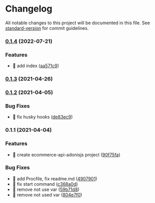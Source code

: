 # Changelog

All notable changes to this project will be documented in this file. See [standard-version](https://github.com/conventional-changelog/standard-version) for commit guidelines.

### [0.1.4](https://github.com/yeukfei02/ecommerce-api-adonisjs/compare/v0.1.3...v0.1.4) (2022-07-21)


### Features

* 🎸 add index ([aa571c9](https://github.com/yeukfei02/ecommerce-api-adonisjs/commit/aa571c91c881b0b853b2eba40f6c2327a5c0492e))

### [0.1.3](https://github.com/yeukfei02/ecommerce-api-adonisjs/compare/v0.1.2...v0.1.3) (2021-04-26)

### [0.1.2](https://github.com/yeukfei02/ecommerce-api-adonisjs/compare/v0.1.1...v0.1.2) (2021-04-05)


### Bug Fixes

* 🐛 fix husky hooks ([de83ec9](https://github.com/yeukfei02/ecommerce-api-adonisjs/commit/de83ec9840b77d944a75166b483ca0789373de2b))

### 0.1.1 (2021-04-04)


### Features

* 🎸 create ecommerce-api-adonisjs project ([90f75fa](https://github.com/yeukfei02/ecommerce-api-adonisjs/commit/90f75fa2fd4410899fc8907508cd97eb2f95f639))


### Bug Fixes

* 🐛 add Procfile, fix readme.md ([4907901](https://github.com/yeukfei02/ecommerce-api-adonisjs/commit/490790148cf24eb16b73a205757ef5f54151131b))
* 🐛 fix start command ([c368a0d](https://github.com/yeukfei02/ecommerce-api-adonisjs/commit/c368a0d701971c0f080d2fd40c664fbc87cb0e77))
* 🐛 remove not use var ([59b71d8](https://github.com/yeukfei02/ecommerce-api-adonisjs/commit/59b71d8970070f2dd930b373e10664c46c44080d))
* 🐛 remove not used var ([804e7f0](https://github.com/yeukfei02/ecommerce-api-adonisjs/commit/804e7f0fddd8ea3298292c20d9d8dc63ea37ba5f))
